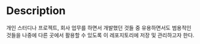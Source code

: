 # Description

개인 스터디나 프로젝트, 회사 업무를 하면서 개발했던 것들 중 유용하면서도 범용적인 것들을 나중에 다른 곳에서 활용할 수 있도록 이 레포지토리에 저장 및 관리하고자 한다.

